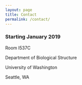 ```yaml
---
layout: page
title: Contact
permalink: /contact/
---
```


### Starting January 2019

Room I537C

Department of Biological Structure
 
University of Washington

Seattle, WA

